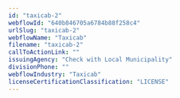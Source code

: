 ```yaml
---
id: "taxicab-2"
webflowId: "640b846705a6784b88f258c4"
urlSlug: "taxicab-2"
webflowName: "Taxicab"
filename: "taxicab-2"
callToActionLink: ""
issuingAgency: "Check with Local Municipality"
divisionPhone: ""
webflowIndustry: "Taxicab"
licenseCertificationClassification: "LICENSE"
---
```

